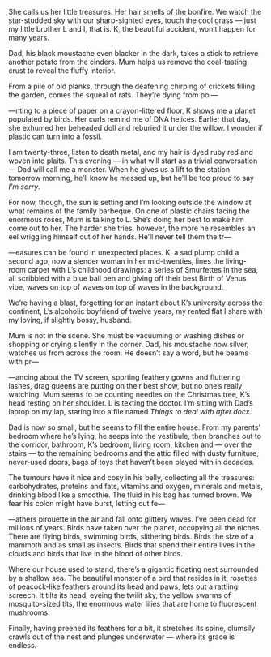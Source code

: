 She calls us her little treasures. Her hair smells of the bonfire. We watch the star-studded sky with our sharp-sighted eyes, touch the cool grass — just my little brother L and I, that is. K, the beautiful accident, won’t happen for many years.

Dad, his black moustache even blacker in the dark, takes a stick to retrieve another potato from the cinders. Mum helps us remove the coal-tasting crust to reveal the fluffy interior.

From a pile of old planks, through the deafening chirping of crickets filling the garden, comes the squeal of rats. They’re dying from poi—

—nting to a piece of paper on a crayon-littered floor, K shows me a planet populated by birds. Her curls remind me of DNA helices. Earlier that day, she exhumed her beheaded doll and reburied it under the willow. I wonder if plastic can turn into a fossil.

I am twenty-three, listen to death metal, and my hair is dyed ruby red and woven into plaits. This evening — in what will start as a trivial conversation — Dad will call me a monster. When he gives us a lift to the station tomorrow morning, he’ll know he messed up, but he’ll be too proud to say _I’m sorry_.

For now, though, the sun is setting and I’m looking outside the window at what remains of the family barbeque. On one of plastic chairs facing the enormous roses, Mum is talking to L. She’s doing her best to make him come out to her. The harder she tries, however, the more he resembles an eel wriggling himself out of her hands. He’ll never tell them the tr—

—easures can be found in unexpected places. K, a sad plump child a second ago, now a slender woman in her mid-twenties, lines the living-room carpet with L’s childhood drawings: a series of Smurfettes in the sea, all scribbled with a blue ball pen and giving off their best Birth of Venus vibe, waves on top of waves on top of waves in the background.

We’re having a blast, forgetting for an instant about K’s university across the continent, L’s alcoholic boyfriend of twelve years, my rented flat I share with my loving, if slightly bossy, husband.

Mum is not in the scene. She must be vacuuming or washing dishes or shopping or crying silently in the corner. Dad, his moustache now silver, watches us from across the room. He doesn’t say a word, but he beams with pr—

—ancing about the TV screen, sporting feathery gowns and fluttering lashes, drag queens are putting on their best show, but no one’s really watching. Mum seems to be counting needles on the Christmas tree, K’s head resting on her shoulder. L is texting the doctor. I’m sitting with Dad’s laptop on my lap, staring into a file named _Things to deal with after.docx_.

Dad is now so small, but he seems to fill the entire house. From my parents’ bedroom where he’s lying, he seeps into the vestibule, then branches out to the corridor, bathroom, K’s bedroom, living room, kitchen and — over the stairs — to the remaining bedrooms and the attic filled with dusty furniture, never-used doors, bags of toys that haven’t been played with in decades.

The tumours have it nice and cosy in his belly, collecting all the treasures: carbohydrates, proteins and fats, vitamins and oxygen, minerals and metals, drinking blood like a smoothie. The fluid in his bag has turned brown. We fear his colon might have burst, letting out fe—

—athers pirouette in the air and fall onto glittery waves. I’ve been dead for millions of years. Birds have taken over the planet, occupying all the niches. There are flying birds, swimming birds, slithering birds. Birds the size of a mammoth and as small as insects. Birds that spend their entire lives in the clouds and birds that live in the blood of other birds.

Where our house used to stand, there’s a gigantic floating nest surrounded by a shallow sea. The beautiful monster of a bird that resides in it, rosettes of peacock-like feathers around its head and paws, lets out a rattling screech. It tilts its head, eyeing the twilit sky, the yellow swarms of mosquito-sized tits, the enormous water lilies that are home to fluorescent mushrooms.

Finally, having preened its feathers for a bit, it stretches its spine, clumsily crawls out of the nest and plunges underwater — where its grace is endless.